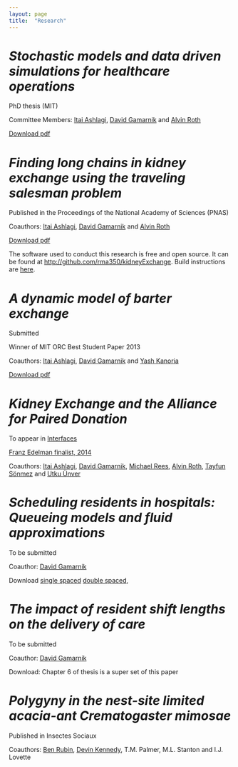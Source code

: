 ```yaml
---
layout: page
title:  "Research"
---
```


# _Stochastic models and data driven simulations for healthcare operations_

PhD thesis (MIT)

Committee Members:
[Itai Ashlagi](http://web.mit.edu/iashlagi/www/),
[David Gamarnik](http://www.mit.edu/~gamarnik/home.html) and
[Alvin Roth](http://www.stanford.edu/~alroth/)

[Download pdf](../assets/publications/rossAndersonThesis.pdf)

# _Finding long chains in kidney exchange using the traveling salesman problem_

Published in the Proceedings of the National Academy of Sciences (PNAS)

Coauthors:
[Itai Ashlagi](http://web.mit.edu/iashlagi/www/),
[David Gamarnik](http://www.mit.edu/~gamarnik/home.html) and
[Alvin Roth](http://www.stanford.edu/~alroth/)

[Download pdf](../assets/publications/PNAS-2015-FindingLongChainsInKidneyExchangeTSP.pdf)

The software used to conduct this research is free and open source.  It can be found at <http://github.com/rma350/kidneyExchange>.  Build instructions are [here](https://github.com/rma350/kidneyExchange/wiki/Getting-Started).

# _A dynamic model of barter exchange_

Submitted

Winner of MIT ORC Best Student Paper 2013

Coauthors:
[Itai Ashlagi](http://web.mit.edu/iashlagi/www/),
[David Gamarnik](http://www.mit.edu/~gamarnik/home.html) and
[Yash Kanoria](http://www.columbia.edu/~yk2577/)

[Download pdf](../assets/publications/aDynamicModelOfBarterExchange.pdf)

# _Kidney Exchange and the Alliance for Paired Donation_

To appear in [Interfaces](http://pubsonline.informs.org/journal/inte)

[Franz Edelman finalist, 2014](https://www.informs.org/About-INFORMS/News-Room/Press-Releases/2014-Edelman-Finalists)

Coauthors:
[Itai Ashlagi](http://web.mit.edu/iashlagi/www/),
[David Gamarnik](http://www.mit.edu/~gamarnik/home.html),
[Michael Rees](http://utmc.utoledo.edu/clinics/transplant_services/kidney_transplant/mrees.html),
[Alvin Roth](http://www.stanford.edu/~alroth/),
[Tayfun Sönmez](http://www.tayfunsonmez.net/) and
[Utku Ünver](https://www2.bc.edu/~unver/)

# _Scheduling residents in hospitals: Queueing models and fluid approximations_

To be submitted

Coauthor:
[David Gamarnik](http://www.mit.edu/~gamarnik/home.html)

Download
[single spaced](../assets/publications/schedulingResidentsInHospitals.pdf)
[double spaced](../assets/publications/schedulingResidentsInHospitalsDoubleSpaced.pdf),

# _The impact of resident shift lengths on the delivery of care_

To be submitted

Coauthor:
[David Gamarnik](http://www.mit.edu/~gamarnik/home.html)

Download: Chapter 6 of thesis is a super set of this paper

# _Polygyny in the nest-site limited acacia-ant Crematogaster mimosae_

Published in Insectes Sociaux

Coauthors:
[Ben Rubin](http://www.benrubin.org/research/genomics-of-mutualism-in-plant-ants/),
[Devin Kennedy](http://devinrkennedy.com/),
T.M. Palmer,
M.L. Stanton and
I.J. Lovette


